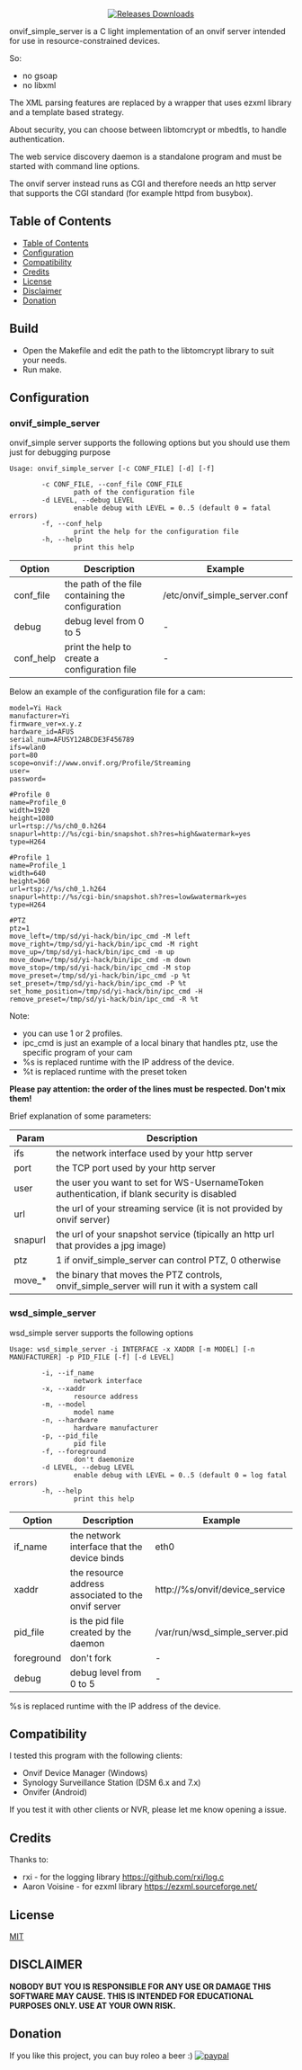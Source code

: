<p align="center">
	<a target="_blank" href="https://github.com/roleoroleo/onvif_simple_server/releases">
		<img src="https://img.shields.io/github/downloads/roleoroleo/onvif_simple_server/total.svg" alt="Releases Downloads">
	</a>
</p>

onvif_simple_server is a C light implementation of an onvif server intended for use in resource-constrained devices.

So:
- no gsoap
- no libxml


The XML parsing features are replaced by a wrapper that uses ezxml library and a template based strategy.

About security, you can choose between libtomcrypt or mbedtls, to handle authentication.

The web service discovery daemon is a standalone program and must be started with command line options.

The onvif server instead runs as CGI and therefore needs an http server that supports the CGI standard (for example httpd from busybox).

## Table of Contents
- [Table of Contents](#table-of-contents)
- [Configuration](#configuration)
- [Compatibility](#compatibility)
- [Credits](#credits)
- [License](#license)
- [Disclaimer](#disclaimer)
- [Donation](#donation)

## Build
- Open the Makefile and edit the path to the libtomcrypt library to suit your needs.
- Run make.

## Configuration
### onvif_simple_server
onvif_simple server supports the following options but you should use them just for debugging purpose

```
Usage: onvif_simple_server [-c CONF_FILE] [-d] [-f]

        -c CONF_FILE, --conf_file CONF_FILE
                path of the configuration file
        -d LEVEL, --debug LEVEL
                enable debug with LEVEL = 0..5 (default 0 = fatal errors)
        -f, --conf_help
                print the help for the configuration file
        -h, --help
                print this help
```
| Option | Description | Example |
| --- | --- | --- |
| conf_file | the path of the file containing the configuration | /etc/onvif_simple_server.conf |
| debug | debug level from 0 to 5 | - |
| conf_help | print the help to create a configuration file | - |

Below an example of the configuration file for a cam:
```
model=Yi Hack
manufacturer=Yi
firmware_ver=x.y.z
hardware_id=AFUS
serial_num=AFUSY12ABCDE3F456789
ifs=wlan0
port=80
scope=onvif://www.onvif.org/Profile/Streaming
user=
password=

#Profile 0
name=Profile_0
width=1920
height=1080
url=rtsp://%s/ch0_0.h264
snapurl=http://%s/cgi-bin/snapshot.sh?res=high&watermark=yes
type=H264

#Profile 1
name=Profile_1
width=640
height=360
url=rtsp://%s/ch0_1.h264
snapurl=http://%s/cgi-bin/snapshot.sh?res=low&watermark=yes
type=H264

#PTZ
ptz=1
move_left=/tmp/sd/yi-hack/bin/ipc_cmd -M left
move_right=/tmp/sd/yi-hack/bin/ipc_cmd -M right
move_up=/tmp/sd/yi-hack/bin/ipc_cmd -m up
move_down=/tmp/sd/yi-hack/bin/ipc_cmd -m down
move_stop=/tmp/sd/yi-hack/bin/ipc_cmd -M stop
move_preset=/tmp/sd/yi-hack/bin/ipc_cmd -p %t
set_preset=/tmp/sd/yi-hack/bin/ipc_cmd -P %t
set_home_position=/tmp/sd/yi-hack/bin/ipc_cmd -H
remove_preset=/tmp/sd/yi-hack/bin/ipc_cmd -R %t
```

Note:
- you can use 1 or 2 profiles.
- ipc_cmd is just an example of a local binary that handles ptz, use the specific program of your cam
- %s is replaced runtime with the IP address of the device.
- %t is replaced runtime with the preset token

**Please pay attention: the order of the lines must be respected. Don't mix them!**

Brief explanation of some parameters:

| Param | Description |
| --- | --- |
| ifs | the network interface used by your http server |
| port | the TCP port used by your http server |
| user | the user you want to set for WS-UsernameToken authentication, if blank security is disabled |
| url | the url of your streaming service (it is not provided by onvif server) |
| snapurl | the url of your snapshot service (tipically an http url that provides a jpg image) |
| ptz | 1 if onvif_simple_server can control PTZ, 0 otherwise |
| move_* | the binary that moves the PTZ controls, onvif_simple_server will run it with a system call |

### wsd_simple_server
wsd_simple server supports the following options

```
Usage: wsd_simple_server -i INTERFACE -x XADDR [-m MODEL] [-n MANUFACTURER] -p PID_FILE [-f] [-d LEVEL]

        -i, --if_name
                network interface
        -x, --xaddr
                resource address
        -m, --model
                model name
        -n, --hardware
                hardware manufacturer
        -p, --pid_file
                pid file
        -f, --foreground
                don't daemonize
        -d LEVEL, --debug LEVEL
                enable debug with LEVEL = 0..5 (default 0 = log fatal errors)
        -h, --help
                print this help
```
| Option | Description | Example |
| --- | --- | --- |
| if_name | the network interface that the device binds | eth0 |
| xaddr | the resource address associated to the onvif server |  http://%s/onvif/device_service |
| pid_file | is the pid file created by the daemon | /var/run/wsd_simple_server.pid |
| foreground | don't fork | - |
| debug | debug level from 0 to 5 | - |

%s is replaced runtime with the IP address of the device.

## Compatibility
I tested this program with the following clients:
- Onvif Device Manager (Windows)
- Synology Surveillance Station (DSM 6.x and 7.x)
- Onvifer (Android)

If you test it with other clients or NVR, please let me know opening a issue.

## Credits
Thanks to:
- rxi - for the logging library https://github.com/rxi/log.c
- Aaron Voisine - for ezxml library https://ezxml.sourceforge.net/

## License
[MIT](https://choosealicense.com/licenses/mit/)

## DISCLAIMER
**NOBODY BUT YOU IS RESPONSIBLE FOR ANY USE OR DAMAGE THIS SOFTWARE MAY CAUSE. THIS IS INTENDED FOR EDUCATIONAL PURPOSES ONLY. USE AT YOUR OWN RISK.**

## Donation
If you like this project, you can buy roleo a beer :) 
[![paypal](https://www.paypalobjects.com/en_US/i/btn/btn_donateCC_LG.gif)](https://www.paypal.com/cgi-bin/webscr?cmd=_donations&business=JBYXDMR24FW7U&currency_code=EUR&source=url)
